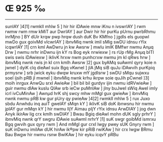# Œ 925 ‰
---
sunIAY ]4]1] rwmklI mhlw 5 ] hir hir iDAwie mnw iKnu n ivswrIAY
] rwm rwmw rwm rmw kMiT aur DwrIAY ] aur Dwir hir hir purKu pUrnu
pwrbRhmu inrMjno ] BY dUir krqw pwp hrqw dush duK Bv KMfno ] jgdIs
eIs guopwl mwDo gux goivMd vIcwrIAY ] ibnvMiq nwnk imil sMig swDU idnsu
rYix icqwrIAY ]1] crn kml AwDwru jn kw Awsrw ] mwlu imlK BMfwr
nwmu Anµq Drw ] nwmu nrhr inDwnu ijn kY rs Bog eyk nrwiexw ] rs rUp
rMg Anµq bITl swis swis iDAwiexw ] iklivK hrxw nwm punhcrxw nwmu
jm kI qRws hrw ] ibnvMiq nwnk rwis jn kI crn kmlh Awsrw ]2]
gux byAMq suAwmI qyry koie n jwneI ] dyiK clq dieAwl suix Bgq
vKwneI ] jIA jMq siB quJu iDAwvih purKpiq prmysrw ] srb jwick
eyku dwqw kruxw mY jgdIsrw ] swDU sMqu sujwxu soeI ijsih pRB jI mwneI ]
ibnvMiq nwnk krhu ikrpw soie quJih pCwneI ]3] moih inrgux AnwQu
srxI AwieAw ] bil bil bil gurdyv ijin nwmu idRVwieAw ] guir nwmu
dIAw kuslu QIAw srb ieCw puMnIAw ] jlny buJweI sWiq AweI imly icrI
ivCuMinAw ] Awnµd hrK shj swcy mhw mMgl gux gwieAw ] ibnvMiq nwnk
nwmu pRB kw gur pUry qy pwieAw ]4]2] rwmklI mhlw 5 ] rux Juxo sbdu
Anwhdu inq auiT gweIAY sMqn kY ] iklivK siB doK ibnwsnu hir nwmu
jpIAY gur mMqn kY ] hir nwmu lIjY Aimau pIjY rYix idnsu ArwDIAY ] jog
dwn Anyk ikirAw lig crx kmlh swDIAY ] Bwau Bgiq dieAwl mohn
dUK sgly prhrY ] ibnvMiq nwnk qrY swgru iDAwie suAwmI nrhrY ]1]
suK swgr goibMd ismrxu Bgq gwvih gux qyry rwm ] And mMgl gur crxI
lwgy pwey sUK Gnyry rwm ] suK inDwnu imilAw dUK hirAw ik®pw kir pRiB
rwiKAw ] hir crx lwgw BRmu Bau Bwgw hir nwmu rsnw BwiKAw ] hir eyku
icqvY pRBu
####
